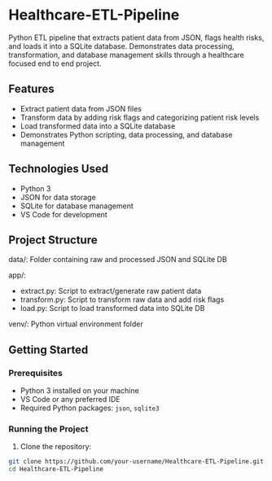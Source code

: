 # Healthcare-ETL-Pipeline
Python ETL pipeline that extracts patient data from JSON, flags health risks, and loads it into a SQLite database. Demonstrates data processing, transformation, and database management skills through a healthcare focused end to end project.

## Features

- Extract patient data from JSON files
- Transform data by adding risk flags and categorizing patient risk levels
- Load transformed data into a SQLite database
- Demonstrates Python scripting, data processing, and database management

## Technologies Used

- Python 3
- JSON for data storage
- SQLite for database management
- VS Code for development

## Project Structure

data/: Folder containing raw and processed JSON and SQLite DB

app/:
  - extract.py: Script to extract/generate raw patient data
  - transform.py: Script to transform raw data and add risk flags
  - load.py: Script to load transformed data into SQLite DB

venv/: Python virtual environment folder


## Getting Started

### Prerequisites

- Python 3 installed on your machine
- VS Code or any preferred IDE
- Required Python packages: `json`, `sqlite3`

### Running the Project

1. Clone the repository:

```bash
git clone https://github.com/your-username/Healthcare-ETL-Pipeline.git
cd Healthcare-ETL-Pipeline
